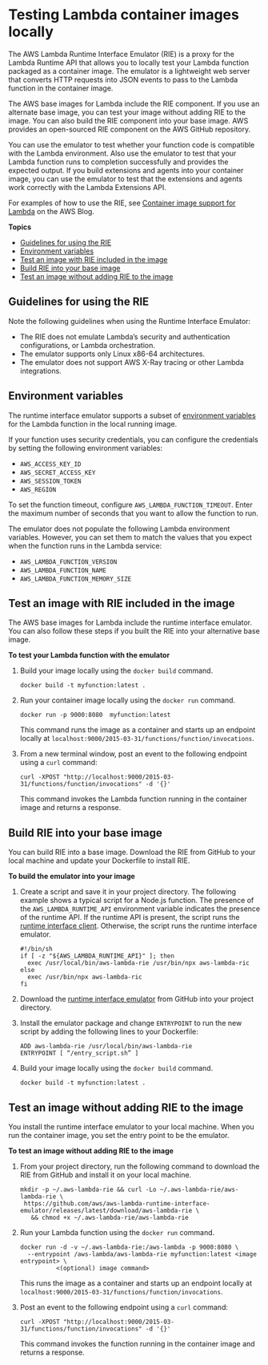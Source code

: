 # Testing Lambda container images locally<a name="images-test"></a>

The AWS Lambda Runtime Interface Emulator \(RIE\) is a proxy for the Lambda Runtime API that allows you to locally test your Lambda function packaged as a container image\. The emulator is a lightweight web server that converts HTTP requests into JSON events to pass to the Lambda function in the container image\. 

The AWS base images for Lambda include the RIE component\. If you use an alternate base image, you can test your image without adding RIE to the image\. You can also build the RIE component into your base image\. AWS provides an open\-sourced RIE component on the AWS GitHub repository\. 

You can use the emulator to test whether your function code is compatible with the Lambda environment\. Also use the emulator to test that your Lambda function runs to completion successfully and provides the expected output\. If you build extensions and agents into your container image, you can use the emulator to test that the extensions and agents work correctly with the Lambda Extensions API\.

For examples of how to use the RIE, see [Container image support for Lambda](http://aws.amazon.com/blogs/aws/new-for-aws-lambda-container-image-support/) on the AWS Blog\.

**Topics**
+ [Guidelines for using the RIE](#images-test-limitations)
+ [Environment variables](#images-test-env)
+ [Test an image with RIE included in the image](#images-test-AWSbase)
+ [Build RIE into your base image](#images-test-alternative)
+ [Test an image without adding RIE to the image](#images-test-add)

## Guidelines for using the RIE<a name="images-test-limitations"></a>

Note the following guidelines when using the Runtime Interface Emulator:
+ The RIE does not emulate Lambda’s security and authentication configurations, or Lambda orchestration\. 
+ The emulator supports only Linux x86\-64 architectures\.
+ The emulator does not support AWS X\-Ray tracing or other Lambda integrations\.

## Environment variables<a name="images-test-env"></a>

The runtime interface emulator supports a subset of [environment variables](configuration-envvars.md) for the Lambda function in the local running image\.

If your function uses security credentials, you can configure the credentials by setting the following environment variables:
+ `AWS_ACCESS_KEY_ID`
+ `AWS_SECRET_ACCESS_KEY`
+ `AWS_SESSION_TOKEN`
+ `AWS_REGION`

To set the function timeout, configure `AWS_LAMBDA_FUNCTION_TIMEOUT`\. Enter the maximum number of seconds that you want to allow the function to run\.

The emulator does not populate the following Lambda environment variables\. However, you can set them to match the values that you expect when the function runs in the Lambda service:
+ `AWS_LAMBDA_FUNCTION_VERSION`
+ `AWS_LAMBDA_FUNCTION_NAME`
+ `AWS_LAMBDA_FUNCTION_MEMORY_SIZE`

## Test an image with RIE included in the image<a name="images-test-AWSbase"></a>

The AWS base images for Lambda include the runtime interface emulator\. You can also follow these steps if you built the RIE into your alternative base image\. 

**To test your Lambda function with the emulator**

1. Build your image locally using the `docker build` command\.

   ```
   docker build -t myfunction:latest .
   ```

1. Run your container image locally using the `docker run` command\.

   ```
   docker run -p 9000:8080  myfunction:latest 
   ```

   This command runs the image as a container and starts up an endpoint locally at `localhost:9000/2015-03-31/functions/function/invocations`\.

1. From a new terminal window, post an event to the following endpoint using a `curl` command:

   ```
   curl -XPOST "http://localhost:9000/2015-03-31/functions/function/invocations" -d '{}'
   ```

   This command invokes the Lambda function running in the container image and returns a response\.

## Build RIE into your base image<a name="images-test-alternative"></a>

You can build RIE into a base image\. Download the RIE from GitHub to your local machine and update your Dockerfile to install RIE\. 

**To build the emulator into your image**

1. Create a script and save it in your project directory\. The following example shows a typical script for a Node\.js function\. The presence of the `AWS_LAMBDA_RUNTIME_API` environment variable indicates the presence of the runtime API\. If the runtime API is present, the script runs the [runtime interface client](runtimes-images.md#runtimes-api-client)\. Otherwise, the script runs the runtime interface emulator\.

   ```
   #!/bin/sh
   if [ -z "${AWS_LAMBDA_RUNTIME_API}" ]; then
     exec /usr/local/bin/aws-lambda-rie /usr/bin/npx aws-lambda-ric
   else
     exec /usr/bin/npx aws-lambda-ric
   fi
   ```

1. Download the [runtime interface emulator](https://github.com/aws/aws-lambda-runtime-interface-emulator/releases/latest/download/aws-lambda-rie) from GitHub into your project directory\.

1. Install the emulator package and change `ENTRYPOINT` to run the new script by adding the following lines to your Dockerfile:

   ```
   ADD aws-lambda-rie /usr/local/bin/aws-lambda-rie
   ENTRYPOINT [ “/entry_script.sh” ]
   ```

1. Build your image locally using the `docker build` command\.

   ```
   docker build -t myfunction:latest .
   ```

## Test an image without adding RIE to the image<a name="images-test-add"></a>

You install the runtime interface emulator to your local machine\. When you run the container image, you set the entry point to be the emulator\. 

**To test an image without adding RIE to the image**

1. From your project directory, run the following command to download the RIE from GitHub and install it on your local machine\.

   ```
   mkdir -p ~/.aws-lambda-rie && curl -Lo ~/.aws-lambda-rie/aws-lambda-rie \
    https://github.com/aws/aws-lambda-runtime-interface-emulator/releases/latest/download/aws-lambda-rie \
      && chmod +x ~/.aws-lambda-rie/aws-lambda-rie
   ```

1. Run your Lambda function using the `docker run` command\. 

   ```
   docker run -d -v ~/.aws-lambda-rie:/aws-lambda -p 9000:8080 \ 
     --entrypoint /aws-lambda/aws-lambda-rie myfunction:latest <image entrypoint> \
             <(optional) image command>
   ```

   This runs the image as a container and starts up an endpoint locally at `localhost:9000/2015-03-31/functions/function/invocations`\.

1. Post an event to the following endpoint using a `curl` command:

   ```
   curl -XPOST "http://localhost:9000/2015-03-31/functions/function/invocations" -d '{}'
   ```

   This command invokes the function running in the container image and returns a response\.